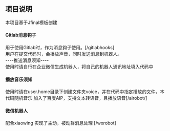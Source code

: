 ## 项目说明

本项目基于Jfinal模板创建

#### Gitlab消息钩子
用于使用Gitlab时，作为消息钩子使用。[/gitlabhooks]<br>
用户在提交代码时，会播放声音，同时发送消息到机器人。
<br>----推送消息须知----<br>
使用时请自行在企业微信生成机器人，将自己的机器人通讯地址填入代码中

#### 播放音乐须知
使用时请在user.home目录下创建文件夹voice，并在代码中指定播放的文件，本代码随机音乐
加入了百度AIP，支持文本转语音，且播放语音[/airobot/]

#### 微信机器人
配合xiaowing 实现了主动，被动群消息处理 [/wxrobot]